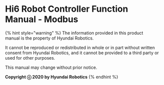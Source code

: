﻿# Hi6 Robot Controller Function Manual - Modbus

{% hint style="warning" %}
The information provided in this product manual is the property of Hyundai Robotics.

It cannot be reproduced or redistributed in whole or in part without written consent from Hyundai Robotics, and it cannot be provided to a third party or used for other purposes.



This manual may change without prior notice.



**Copyright ⓒ 2020 by Hyundai Robotics**
{% endhint %}
